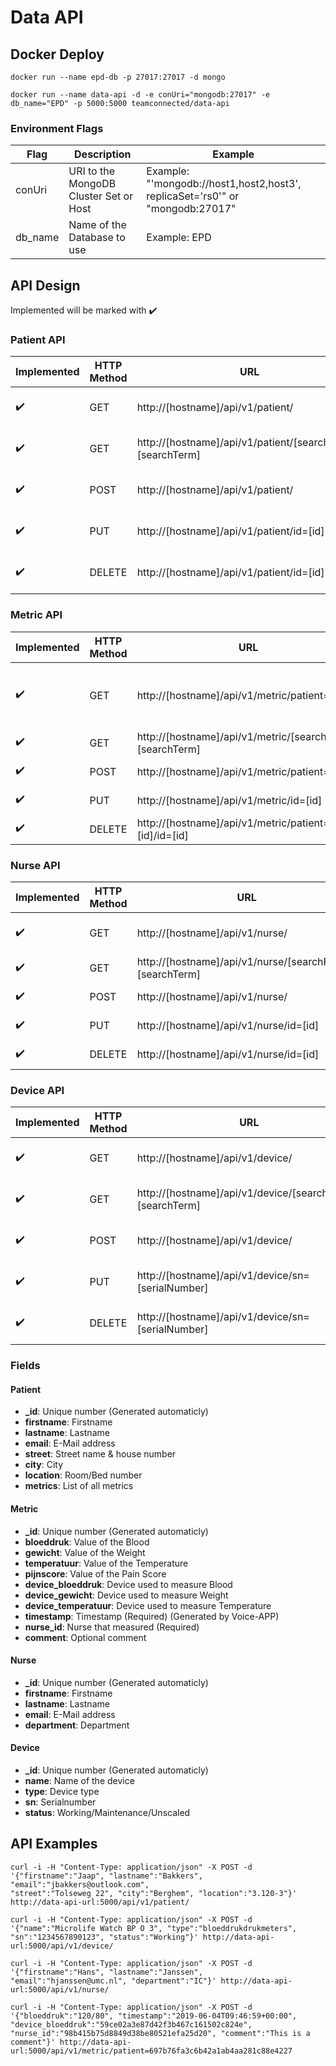 # Data API
## Docker Deploy
```docker run --name epd-db -p 27017:27017 -d mongo```

```docker run --name data-api -d -e conUri="mongodb:27017" -e db_name="EPD" -p 5000:5000 teamconnected/data-api```

### Environment Flags
| Flag | Description | Example |
| ------------- | ------------- | ------------- |
| conUri | URI to the MongoDB Cluster Set or Host | Example: "'mongodb://host1,host2,host3', replicaSet='rs0'" or "mongodb:27017" |
| db_name | Name of the Database to use | Example: EPD |

## API Design
Implemented will be marked with :heavy_check_mark:

### Patient API
| Implemented | HTTP Method | URL | Action |
| ------------- | ------------- | ------------- | ------------- |
| :heavy_check_mark: | GET | http://[hostname]/api/v1/patient/ | Retrieve list of patients |
| :heavy_check_mark: | GET | http://[hostname]/api/v1/patient/[searchField]=[searchTerm] | Retrieve a patient |
| :heavy_check_mark: | POST | http://[hostname]/api/v1/patient/ | Create a patient |
| :heavy_check_mark: | PUT | http://[hostname]/api/v1/patient/id=[id] | Update a patient |
| :heavy_check_mark: | DELETE | http://[hostname]/api/v1/patient/id=[id] | Delete a patient |


### Metric API
| Implemented | HTTP Method | URL | Action |
| ------------- | ------------- | ------------- | ------------- |
| :heavy_check_mark: | GET | http://[hostname]/api/v1/metric/patient=[id] | Retrieve list of metrics of a patient |
| :heavy_check_mark: | GET | http://[hostname]/api/v1/metric/[searchField]=[searchTerm] | Retrieve a metric |
| :heavy_check_mark: | POST | http://[hostname]/api/v1/metric/patient=[id] | Create a metric |
| :heavy_check_mark: | PUT | http://[hostname]/api/v1/metric/id=[id] | Update a metric |
| :heavy_check_mark: | DELETE | http://[hostname]/api/v1/metric/patient=[id]/id=[id] | Delete a metric |

### Nurse API
| Implemented | HTTP Method | URL | Action |
| ------------- | ------------- | ------------- | ------------- |
| :heavy_check_mark: | GET | http://[hostname]/api/v1/nurse/ | Retrieve list of nurses |
| :heavy_check_mark: | GET | http://[hostname]/api/v1/nurse/[searchField]=[searchTerm] | Retrieve a nurse |
| :heavy_check_mark: | POST | http://[hostname]/api/v1/nurse/ | Create a nurse |
| :heavy_check_mark: | PUT | http://[hostname]/api/v1/nurse/id=[id] | Update a nurse |
| :heavy_check_mark: | DELETE | http://[hostname]/api/v1/nurse/id=[id] | Delete a nurse |

### Device API
| Implemented | HTTP Method | URL | Action |
| ------------- | ------------- | ------------- | ------------- |
| :heavy_check_mark: | GET | http://[hostname]/api/v1/device/ | Retrieve list of devices |
| :heavy_check_mark: | GET | http://[hostname]/api/v1/device/[searchField]=[searchTerm] | Retrieve a device |
| :heavy_check_mark: | POST | http://[hostname]/api/v1/device/ | Create a device |
| :heavy_check_mark: | PUT | http://[hostname]/api/v1/device/sn=[serialNumber] | Update a device |
| :heavy_check_mark: | DELETE | http://[hostname]/api/v1/device/sn=[serialNumber] | Delete a device |

### Fields
#### Patient
* **_id**: Unique number (Generated automaticly)
* **firstname**: Firstname
* **lastname**: Lastname
* **email**: E-Mail address
* **street**: Street name & house number
* **city**: City
* **location**: Room/Bed number
* **metrics**: List of all metrics

#### Metric
* **_id**: Unique number (Generated automaticly)
* **bloeddruk**: Value of the Blood
* **gewicht**: Value of the Weight
* **temperatuur**: Value of the Temperature
* **pijnscore**: Value of the Pain Score
* **device_bloeddruk**: Device used to measure Blood
* **device_gewicht**: Device used to measure Weight
* **device_temperatuur**: Device used to measure Temperature
* **timestamp**: Timestamp (Required) (Generated by Voice-APP)
* **nurse_id**: Nurse that measured (Required)
* **comment**: Optional comment

#### Nurse
* **_id**: Unique number (Generated automaticly)
* **firstname**: Firstname
* **lastname**: Lastname
* **email**: E-Mail address
* **department**: Department

#### Device
* **_id**: Unique number (Generated automaticly)
* **name**: Name of the device
* **type**: Device type
* **sn**: Serialnumber
* **status**: Working/Maintenance/Unscaled

## API Examples
``` 
curl -i -H "Content-Type: application/json" -X POST -d '{"firstname":"Jaap", "lastname":"Bakkers", "email":"jbakkers@outlook.com", 
"street":"Tolseweg 22", "city":"Berghem", "location":"3.120-3"}' http://data-api-url:5000/api/v1/patient/
```
```
curl -i -H "Content-Type: application/json" -X POST -d '{"name":"Microlife Watch BP O 3", "type":"bloeddrukdrukmeters", 
"sn":"1234567890123", "status":"Working"}' http://data-api-url:5000/api/v1/device/
```
```
curl -i -H "Content-Type: application/json" -X POST -d '{"firstname":"Hans", "lastname":"Janssen", 
"email":"hjanssen@umc.nl", "department":"IC"}' http://data-api-url:5000/api/v1/nurse/
```
```
curl -i -H "Content-Type: application/json" -X POST -d '{"bloeddruk":"120/80", "timestamp":"2019-06-04T09:46:59+00:00", "device_bloeddruk":"59ce02a3e87d42f3b467c161502c824e", "nurse_id":"98b415b75d8849d38be80521efa25d20", "comment":"This is a comment"}' http://data-api-url:5000/api/v1/metric/patient=697b76fa3c6b42a1ab4aa281c88e4227
```

